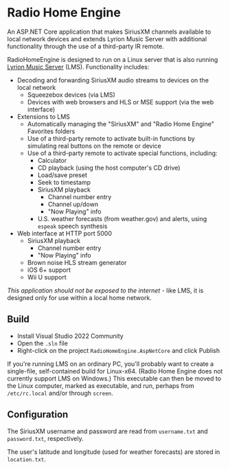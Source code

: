 # Radio Home Engine

An ASP.NET Core application that makes SiriusXM channels available to local
network devices and extends Lyrion Music Server with additional functionality
through the use of a third-party IR remote.

RadioHomeEngine is designed to run on a Linux server that is also running [Lyrion Music Server](https://lyrion.org/) (LMS).
Functionality includes:

* Decoding and forwarding SiriusXM audio streams to devices on the local network
    * Squeezebox devices (via LMS)
    * Devices with web browsers and HLS or MSE support (via the web interface)
* Extensions to LMS
    * Automatically managing the "SiriusXM" and "Radio Home Engine" Favorites folders
    * Use of a third-party remote to activate built-in functions by simulating real buttons on the remote or device
    * Use of a third-party remote to activate special functions, including:
        * Calculator
        * CD playback (using the host computer's CD drive)
        * Load/save preset
        * Seek to timestamp
        * SiriusXM playback
            * Channel number entry
            * Channel up/down
            * "Now Playing" info
        * U.S. weather forecasts (from weather.gov) and alerts, using `espeak` speech synthesis
* Web interface at HTTP port 5000
    * SiriusXM playback
        * Channel number entry
        * "Now Playing" info
    * Brown noise HLS stream generator
    * iOS 6+ support
    * Wii U support

*This application should not be exposed to the internet* - like LMS, it is designed only for use within a local home network.

## Build

* Install Visual Studio 2022 Community
* Open the `.sln` file
* Right-click on the project `RadioHomeEngine.AspNetCore` and click Publish

If you're running LMS on an ordinary PC, you'll probably want to create a
single-file, self-contained build for Linux-x64. (Radio Home Engine does not
currently support LMS on Windows.) This executable can then be moved to the
Linux computer, marked as executable, and run, perhaps from `/etc/rc.local`
and/or through `screen`.

## Configuration

The SiriusXM username and password are read from `username.txt` and `password.txt`, respectively.

The user's latitude and longitude (used for weather forecasts) are stored in `location.txt`.
